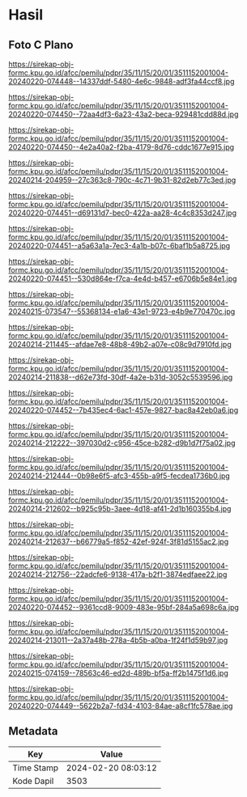 # Hasil

## Foto C Plano

https://sirekap-obj-formc.kpu.go.id/afcc/pemilu/pdpr/35/11/15/20/01/3511152001004-20240220-074448--14337ddf-5480-4e6c-9848-adf3fa44ccf8.jpg

https://sirekap-obj-formc.kpu.go.id/afcc/pemilu/pdpr/35/11/15/20/01/3511152001004-20240220-074450--72aa4df3-6a23-43a2-beca-929481cdd88d.jpg

https://sirekap-obj-formc.kpu.go.id/afcc/pemilu/pdpr/35/11/15/20/01/3511152001004-20240220-074450--4e2a40a2-f2ba-4179-8d76-cddc1677e915.jpg

https://sirekap-obj-formc.kpu.go.id/afcc/pemilu/pdpr/35/11/15/20/01/3511152001004-20240214-204959--27c363c8-790c-4c71-9b31-82d2eb77c3ed.jpg

https://sirekap-obj-formc.kpu.go.id/afcc/pemilu/pdpr/35/11/15/20/01/3511152001004-20240220-074451--d69131d7-bec0-422a-aa28-4c4c8353d247.jpg

https://sirekap-obj-formc.kpu.go.id/afcc/pemilu/pdpr/35/11/15/20/01/3511152001004-20240220-074451--a5a63a1a-7ec3-4a1b-b07c-6baf1b5a8725.jpg

https://sirekap-obj-formc.kpu.go.id/afcc/pemilu/pdpr/35/11/15/20/01/3511152001004-20240220-074451--530d864e-f7ca-4e4d-b457-e6706b5e84e1.jpg

https://sirekap-obj-formc.kpu.go.id/afcc/pemilu/pdpr/35/11/15/20/01/3511152001004-20240215-073547--55368134-e1a6-43e1-9723-e4b9e770470c.jpg

https://sirekap-obj-formc.kpu.go.id/afcc/pemilu/pdpr/35/11/15/20/01/3511152001004-20240214-211445--afdae7e8-48b8-49b2-a07e-c08c9d7910fd.jpg

https://sirekap-obj-formc.kpu.go.id/afcc/pemilu/pdpr/35/11/15/20/01/3511152001004-20240214-211838--d62e73fd-30df-4a2e-b31d-3052c5539596.jpg

https://sirekap-obj-formc.kpu.go.id/afcc/pemilu/pdpr/35/11/15/20/01/3511152001004-20240220-074452--7b435ec4-6ac1-457e-9827-bac8a42eb0a6.jpg

https://sirekap-obj-formc.kpu.go.id/afcc/pemilu/pdpr/35/11/15/20/01/3511152001004-20240214-212222--397030d2-c956-45ce-b282-d9b1d7f75a02.jpg

https://sirekap-obj-formc.kpu.go.id/afcc/pemilu/pdpr/35/11/15/20/01/3511152001004-20240214-212444--0b98e6f5-afc3-455b-a9f5-fecdea1736b0.jpg

https://sirekap-obj-formc.kpu.go.id/afcc/pemilu/pdpr/35/11/15/20/01/3511152001004-20240214-212602--b925c95b-3aee-4d18-af41-2d1b160355b4.jpg

https://sirekap-obj-formc.kpu.go.id/afcc/pemilu/pdpr/35/11/15/20/01/3511152001004-20240214-212637--b66779a5-f852-42ef-924f-3f81d5155ac2.jpg

https://sirekap-obj-formc.kpu.go.id/afcc/pemilu/pdpr/35/11/15/20/01/3511152001004-20240214-212756--22adcfe6-9138-417a-b2f1-3874edfaee22.jpg

https://sirekap-obj-formc.kpu.go.id/afcc/pemilu/pdpr/35/11/15/20/01/3511152001004-20240220-074452--9361ccd8-9009-483e-95bf-284a5a698c6a.jpg

https://sirekap-obj-formc.kpu.go.id/afcc/pemilu/pdpr/35/11/15/20/01/3511152001004-20240214-213011--2a37a48b-278a-4b5b-a0ba-1f24f1d59b97.jpg

https://sirekap-obj-formc.kpu.go.id/afcc/pemilu/pdpr/35/11/15/20/01/3511152001004-20240215-074159--78563c46-ed2d-489b-bf5a-ff2b1475f1d6.jpg

https://sirekap-obj-formc.kpu.go.id/afcc/pemilu/pdpr/35/11/15/20/01/3511152001004-20240220-074449--5622b2a7-fd34-4103-84ae-a8cf1fc578ae.jpg


## Metadata

| Key        | Value               |
| ---------- | ------------------- |
| Time Stamp | 2024-02-20 08:03:12 |
| Kode Dapil | 3503                |



